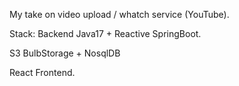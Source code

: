 My take on video upload / whatch service (YouTube).


Stack:
Backend
Java17 + Reactive SpringBoot.

S3 BulbStorage + NosqlDB

React Frontend.
